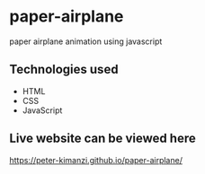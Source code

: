 # paper-airplane

paper airplane animation using javascript

## Technologies used
* HTML
* CSS
* JavaScript

## Live website can be viewed here

https://peter-kimanzi.github.io/paper-airplane/
